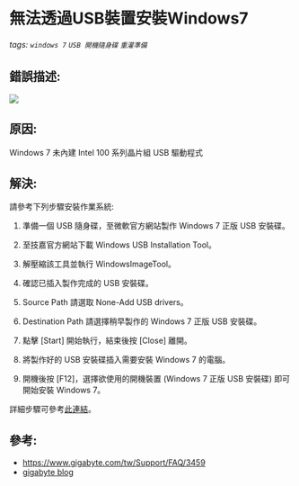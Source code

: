 # 無法透過USB裝置安裝Windows7
###### tags: `windows 7` `USB 開機隨身碟` `重灌準備`
## 錯誤描述:
![](https://raw.githubusercontent.com/neslxzhen/Note/master/img/無法透過USB裝置安裝Windows7/1.png)

## 原因: 
Windows 7 未內建 Intel 100 系列晶片組 USB 驅動程式

## 解決: 
請參考下列步驟安裝作業系統: 

1.  準備一個 USB 隨身碟，至微軟官方網站製作 Windows 7 正版 USB 安裝碟。

2.  至技嘉官方網站下載 Windows USB Installation Tool。

3.  解壓縮該工具並執行 WindowsImageTool。

1.  確認已插入製作完成的 USB 安裝碟。

2.  Source Path 請選取 None-Add USB drivers。

3.  Destination Path 請選擇稍早製作的 Windows 7 正版 USB 安裝碟。

4.  點擊 [Start] 開始執行，結束後按 [Close] 離開。

5.  將製作好的 USB 安裝碟插入需要安裝 Windows 7 的電腦。

6.  開機後按 [F12]，選擇欲使用的開機裝置 (Windows 7 正版 USB 安裝碟) 即可開始安裝 Windows 7。

詳細步驟可參考[此連結](http://gigabytedailycht.blogspot.tw/2015/09/windows-image-tool-win-7100.html)。

## 參考: 
- https://www.gigabyte.com/tw/Support/FAQ/3459
- [gigabyte blog](http://gigabytedailycht.blogspot.com/2015/08/100windows-7-usb.html)